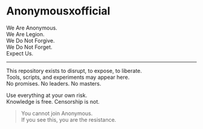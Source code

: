 # Anonymousxofficial

We Are Anonymous.  
We Are Legion.  
We Do Not Forgive.  
We Do Not Forget.  
Expect Us.

---

This repository exists to disrupt, to expose, to liberate.  
Tools, scripts, and experiments may appear here.  
No promises. No leaders. No masters.

Use everything at your own risk.  
Knowledge is free. Censorship is not.

> You cannot join Anonymous.  
> If you see this, you are the resistance.
